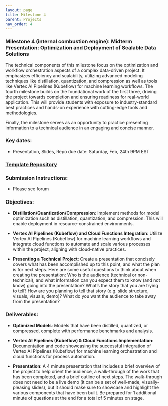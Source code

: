 ```yaml
---
layout: page
title: Milestone 4
parent: Projects
nav_order: 4
---
```

### Milestone 4 (internal combustion engine): Midterm Presentation:  Optimization and Deployment of Scalable Data Solutions




The technical components of this milestone focus on the optimization and workflow orchestration aspects of a complex data-driven project. It emphasizes efficiency and scalability, utilizing advanced modeling techniques like distillation, quantization, and compression as well as tools like Vertex AI Pipelines (Kubeflow) for machine learning workflows. The fourth milestone builds on the foundational work of the first three, driving the project towards completion and ensuring readiness for real-world application. This will provide students with exposure to industry-standard best practices and hands-on experience with cutting-edge tools and methodologies.

Finally, the milestone serves as an opportunity to practice presenting information to a technical audience in an engaging and concise manner. 

### Key dates:

- Presentation, Slides, Repo due date: Saturday, Feb, 24th 9PM EST

### [Template Repository](https://github.com/easternempire/AI-5-template/tree/milestone4)

### Submission Instructions: 
- Please see forum 

### Objectives:

- **Distillation/Quantization/Compression**: Implement methods for model optimization such as distillation, quantization, and compression. This will enable deployment in resource-constrained environments.

- **Vertex AI Pipelines (Kubeflow) and Cloud Functions Integration**: Utilize Vertex AI Pipelines (Kubeflow) for machine learning workflows and integrate cloud functions to automate and scale various processes within the project, aligning with cloud-native practices.

- **Presenting a Technical Project**: Create a presentation that concisely covers what has been accomplished up to this point, and what the plan is for next steps. Here are some useful questions to think about when creating the presentation: Who is the audience (technical or non-technical), and what information can you expect them to know (and not know) going into the presentation? What’s the story that you are trying to tell? How are you planning to tell that story (e.g. slide structure, visuals, visuals, demo)? What do you want the audience to take away from the presentation?

### Deliverables:

- **Optimized Models**: Models that have been distilled, quantized, or compressed, complete with performance benchmarks and analysis.

- **Vertex AI Pipelines (Kubeflow) & Cloud Functions Implementation**: Documentation and code showcasing the successful integration of Vertex AI Pipelines (Kubeflow) for machine learning orchestration and cloud functions for process automation.

- **Presentation**: A 4 minute presentation that includes a brief overview of the project to help orient the audience, a walk-through of the work that has been completed, and a brief outline of next steps. The walk-through does not need to be a live demo (it can be a set of well-made, visually-pleasing slides), but it should make sure to showcase and highlight the various components that have been built. Be prepared for 1 additional minute of questions at the end for a total of 5 minutes on stage.

